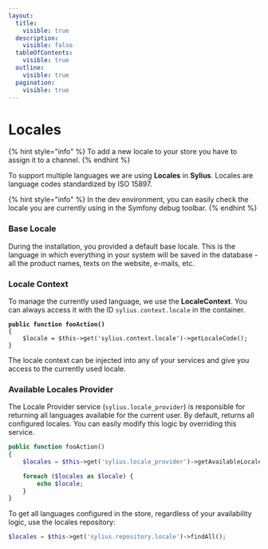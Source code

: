 ```yaml
---
layout:
  title:
    visible: true
  description:
    visible: false
  tableOfContents:
    visible: true
  outline:
    visible: true
  pagination:
    visible: true
---
```


# Locales

{% hint style="info" %}
To add a new locale to your store you have to assign it to a channel.
{% endhint %}

To support multiple languages we are using **Locales** in **Sylius**. Locales are language codes standardized by ISO 15897.

{% hint style="info" %}
In the dev environment, you can easily check the locale you are currently using in the Symfony debug toolbar.
{% endhint %}

### Base Locale

During the installation, you provided a default base locale. This is the language in which everything in your system will be saved in the database - all the product names, texts on the website, e-mails, etc.

### Locale Context

To manage the currently used language, we use the **LocaleContext**. You can always access it with the ID `sylius.context.locale` in the container.

<pre class="language-php"><code class="lang-php"><strong>public function fooAction()
</strong>{
    $locale = $this->get('sylius.context.locale')->getLocaleCode();
}
</code></pre>

The locale context can be injected into any of your services and give you access to the currently used locale.

### Available Locales Provider

The Locale Provider service (`sylius.locale_provider`) is responsible for returning all languages available for the current user. By default, returns all configured locales. You can easily modify this logic by overriding this service.

```php
public function fooAction()
{
    $locales = $this->get('sylius.locale_provider')->getAvailableLocalesCodes();

    foreach ($locales as $locale) {
        echo $locale;
    }
}
```

To get all languages configured in the store, regardless of your availability logic, use the locales repository:

```php
$locales = $this->get('sylius.repository.locale')->findAll();
```

